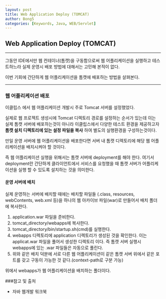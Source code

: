 ```yaml
---
layout: post
title: Web Application Deploy (TOMCAT)
author: Bong5
categories: [Keywords, Java, WEB/Servlet]
---
```


## Web Application Deploy (TOMCAT)

---

그동안 IDE에서만 웹 컨테이너(톰캣)을 구동함으로써 웹 어플리케이션을 실행하고 테스트하느라 실제 운영시 배포 방법에 대해서는 고민해 본적이 없다.

이번 기회에 간단하게 웹 어플리케이션을 톰캣에 배포하는 방법을 살펴본다.

---

### 웹 어플리케이션 배포
이클립스 에서 웹 어플리케이션 개발시 주로 Tomcat 서버를 설정했었다.

실제로 웹 프로젝트 생성시에 Tomcat 디렉토리 경로를 설정하는 순서가 있는데 이는 실제 톰캣 서버에 배포하는것이 아니라 이클립스에서 다양한 테스트 환경을 제공하고자 __톰캣 설치 디렉토리에 있는 설정 파일을 복사__ 하여 별도의 실행환경을 구성하는것이다.

만일 운영 서버에 웹 어플리케이션을 배포한다면 서버 내 톰캣 디렉토리에 해당 웹 어플리케이션을 배치시켜야 할 것이다.

즉 웹 어플리케이션 실행을 위해서는 톰캣 서버에 deployment를 해야 한다. 여기서 deployment란 간단하게 클라이언트에서 서비스를 요청했을 때 톰캣 서버가 어플리케이션을 실행 할 수 있도록 설치하는 것을 의미한다.

#### 운영 서버에 배치
실제 운영하는 서버에 배치할 때에는 배치할 파일들 (.class, resources, webContents, web.xml 등)을 하나의 웹 아카이브 파일(war)로 만들어서 배치 폴더에 복사한다.

1. application.war 파일을 준비한다.
2. tomcat_directory/webapps에 복사한다.
3. tomcat_directory/bin/startup.sh(cmd)를 실행한다.
4. webapps 디렉토리에 application 디렉토리가 생성된 것을 확인한다. 이는 applicat.war 파일을 풀어서 생성한 디렉토리 이다. 즉 톰캣 서버 실행시 webapps에 있는 .war 파일들은 자동으로 풀린다.
5. 위와 같은 배치 덕분에 서로 다른 웹 어플리케이션이 같은 톰캣 서버 위에서 같은 포트를 갖고 구동이 가능한 것 같다.(context-path로 구분 가능)

위에서 webapps가 웹 어플리케이션을 배치하는 폴더이다.












###참고 및 출처
  - 자바 웹개발 워크북
